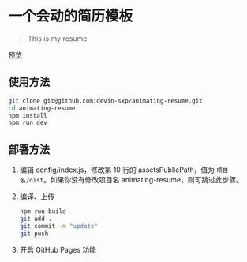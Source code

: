 # 一个会动的简历模板

> This is my resume

[预览](https://devin-sxp.github.io/animating-resume/public/)

## 使用方法

``` bash
git clone git@github.com:devin-sxp/animating-resume.git
cd animating-resume
npm install
npm run dev
```

## 部署方法


1. 编辑 config/index.js，修改第 10 行的 assetsPublicPath，值为 `项目名/dist`。如果你没有修改项目名 animating-resume，则可跳过此步骤。

2. 编译、上传
    ``` bash
    npm run build
    git add .
    git commit -m "update"
    git push
    ```

3. 开启 GitHub Pages 功能

